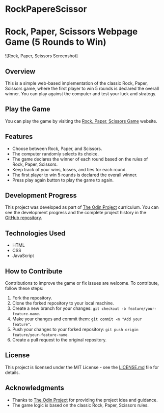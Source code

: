 # RockPapereScissor
# Rock, Paper, Scissors Webpage Game (5 Rounds to Win)

![Rock, Paper, Scissors Screenshot]

## Overview

This is a simple web-based implementation of the classic Rock, Paper, Scissors game, where the first player to win 5 rounds is declared the overall winner. You can play against the computer and test your luck and strategy.

## Play the Game

You can play the game by visiting the [Rock, Paper, Scissors Game](https://umarocks.github.io/RockPapereScissor/) website.

## Features

- Choose between Rock, Paper, and Scissors.
- The computer randomly selects its choice.
- The game declares the winner of each round based on the rules of Rock, Paper, Scissors.
- Keep track of your wins, losses, and ties for each round.
- The first player to win 5 rounds is declared the overall winner.
- Press play again button to play the game to again.

## Development Progress

This project was developed as part of [The Odin Project](https://www.theodinproject.com) curriculum. You can see the development progress and the complete project history in the [GitHub repository](https://github.com/Umarocks/TheOdinProject/tree/main/Foundation/Project-RockPaperScissor).

## Technologies Used

- HTML
- CSS
- JavaScript

## How to Contribute

Contributions to improve the game or fix issues are welcome. To contribute, follow these steps:

1. Fork the repository.
2. Clone the forked repository to your local machine.
3. Create a new branch for your changes: `git checkout -b feature/your-feature-name`.
4. Make your changes and commit them: `git commit -m "Add your feature"`.
5. Push your changes to your forked repository: `git push origin feature/your-feature-name`.
6. Create a pull request to the original repository.

## License

This project is licensed under the MIT License - see the [LICENSE.md](LICENSE.md) file for details.

## Acknowledgments

- Thanks to [The Odin Project](https://www.theodinproject.com) for providing the project idea and guidance.
- The game logic is based on the classic Rock, Paper, Scissors rules.
